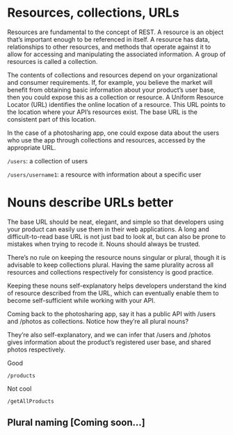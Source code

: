 # Resources, collections, URLs

Resources are fundamental to the concept of REST. A resource is an object that’s important enough to be referenced in itself. A resource has data, relationships to other resources, and methods that operate against it to allow for accessing and manipulating the associated information. A group of resources is called a collection.

The contents of collections and resources depend on your organizational and consumer requirements. If, for example, you believe the market will benefit from obtaining basic information about your product’s user base, then you could expose this as a collection or resource. A Uniform Resource Locator (URL) identifies the online location of a resource. This URL points to the location where your API’s resources exist. The base URL is the consistent part of this location.

In the case of a photosharing app, one could expose data about the users who use the app through collections and resources, accessed by the appropriate URL.

`/users`: a collection of users

`/users/username1`: a resource with information about a specific user

# Nouns describe URLs better

The base URL should be neat, elegant, and simple so that developers using your product can easily use them in their web applications. A long and difficult-to-read base URL is not just bad to look at, but can also be prone to mistakes when trying to recode it. Nouns should always be trusted.

There’s no rule on keeping the resource nouns singular or plural, though it is advisable to keep collections plural. Having the same plurality across all resources and collections respectively for consistency is good practice.

Keeping these nouns self-explanatory helps developers understand the kind of resource described from the URL, which can eventually enable them to become self-sufficient while working with your API.

Coming back to the photosharing app, say it has a public API with /users and  /photos as collections. Notice how they’re all plural nouns?

They’re also self-explanatory, and we can infer that /users and /photos gives information about the product’s registered user base, and shared photos respectively.

Good  

`/products`

Not cool  

`/getAllProducts`

## Plural naming [Coming soon...]
